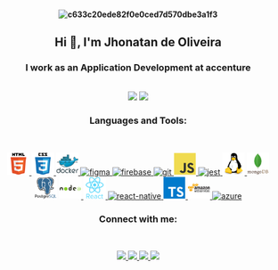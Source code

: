 <h4 align="center">

  ![c633c20ede82f0e0ced7d570dbe3a1f3](https://user-images.githubusercontent.com/70382532/138322189-2db8df52-9dcb-40a0-88a8-c365466bd33d.gif)
</h4>

<h2 align="center">Hi 👋, I'm Jhonatan de Oliveira</h2>
<h3 align="center">I work as an Application Development at accenture</h3>
<br>

<div> 
  <div align="center">
    <a href="https://github.com/jhonatanoliveira1" target="_blank"></a>
    <img
      height="180em"
      src="https://github-readme-stats.vercel.app/api?username=jhonatanoliveira1&show_icons=true&theme=dracula&include_all_commits=true&count_private=true"
    />
    <img
      height="180em"
      src="https://github-readme-stats.vercel.app/api/top-langs/?username=jhonatanoliveira1&layout=compact&langs_count=7&theme=dracula"
    />
  </div>

  <div style="display: inline_block">
    <h3 align="center">Languages and Tools: </h3>
    <br>
    <p align="center">
      <a href="https://www.w3.org/html/" target="_blank">
        <img
          src="https://raw.githubusercontent.com/devicons/devicon/master/icons/html5/html5-original-wordmark.svg" alt="html5"
          width="40"
          height="40"
        />
      </a>
      <a href="https://www.w3schools.com/css/" target="_blank">
        <img
          src="https://raw.githubusercontent.com/devicons/devicon/master/icons/css3/css3-original-wordmark.svg"
          alt="css3"
          width="40"
          height="40"
        />
      </a>
      <a href="https://www.docker.com/" target="_blank">
        <img
          src="https://raw.githubusercontent.com/devicons/devicon/master/icons/docker/docker-original-wordmark.svg" alt="docker"
          width="40"
          height="40"
        />
      </a>
      <a href="https://www.figma.com/" target="_blank">
        <img
          src="https://www.vectorlogo.zone/logos/figma/figma-icon.svg"
          alt="figma"
          width="40"
          height="40"
        />
      </a>
      <a href="https://firebase.google.com/" target="_blank">
        <img
          src="https://www.vectorlogo.zone/logos/firebase/firebase-icon.svg"
          alt="firebase"
          width="40"
          height="40"
        />
      </a>
      <a href="https://git-scm.com/" target="_blank">
        <img
          src="https://www.vectorlogo.zone/logos/git-scm/git-scm-icon.svg"
          alt="git"
          width="40"
          height="40"
        />
      </a>
      <a href="https://developer.mozilla.org/en-US/docs/Web/JavaScript" target="_blank">
        <img
          src="https://raw.githubusercontent.com/devicons/devicon/master/icons/javascript/javascript-original.svg" alt="javascript"
          width="40"
          height="40"
        />
      </a>
      <a href="https://jestjs.io" target="_blank">
        <img
          src="https://www.vectorlogo.zone/logos/jestjsio/jestjsio-icon.svg"
          alt="jest"
          width="40"
          height="40"
        />
      </a>
      <a href="https://www.linux.org/" target="_blank">
        <img
          src="https://raw.githubusercontent.com/devicons/devicon/master/icons/linux/linux-original.svg"
          alt="linux"
          width="40"
          height="40"
        />
      </a>
      <a href="https://www.mongodb.com/" target="_blank">
        <img
          src="https://raw.githubusercontent.com/devicons/devicon/master/icons/mongodb/mongodb-original-wordmark.svg" alt="mongodb"
          width="40"
          height="40"
        />
      </a>
      <a href="https://www.postgresql.org/" target="_blank"></a>
        <img
          src="https://raw.githubusercontent.com/devicons/devicon/master/icons/postgresql/postgresql-original-wordmark.svg" alt="postgresql"
          width="40"
          height="40"
        />
      </a>
      <a href="https://nodejs.org" target="_blank">
        <img
          src="https://raw.githubusercontent.com/devicons/devicon/master/icons/nodejs/nodejs-original-wordmark.svg" alt="nodejs"
          width="40"
          height="40"
        />
      </a>
      <a href="https://reactjs.org/" target="_blank">
        <img
          src="https://raw.githubusercontent.com/devicons/devicon/master/icons/react/react-original-wordmark.svg"
          alt="react"
          width="40"
          height="40"
        />
      </a>
      <a href="https://reactnative.dev/" target="_blank">
        <img
          src="https://reactnative.dev/img/header_logo.svg"
          alt="react-native"
          width="40"
          height="40"
        />
      </a>
      <a href="https://www.selenium.dev" target="_blank"> <a href="https://www.typescriptlang.org/" target="_blank">
        <img
          src="https://raw.githubusercontent.com/devicons/devicon/master/icons/typescript/typescript-original.svg" alt="typescript"
          width="40"
          height="40"
        />
      </a>
      <a href="https://aws.amazon.com" target="_blank">
        <img
          src="https://raw.githubusercontent.com/devicons/devicon/master/icons/amazonwebservices/amazonwebservices-original-wordmark.svg"
          alt="aws"
          width="40"
          height="40"
        />
      </a>
      <a href="https://azure.microsoft.com/en-in/" target="_blank">
        <img
          src="https://www.vectorlogo.zone/logos/microsoft_azure/microsoft_azure-icon.svg"
          alt="azure"
          width="40"
          height="40"
        />
      </a>
    </p>
  </div>

  <div style="display: inline_block">
    <h3 align="center">Connect with me:</h3>
    <br>
    <p align="center">
      <a
        href="https://www.facebook.com/jhonatan.deoliveira.90"
        target="_blank"
      >
        <img
          src="https://img.shields.io/badge/-Facebook-blue?style=for-the-badge&logo=Facebook&logoColor=white"
        >
      </a>
      <a
        href="https://www.instagram.com/jhonydx"
        target="_blank"
      >
        <img
          src="https://img.shields.io/badge/-instagram-red?style=for-the-badge&logo=instagram&logoColor=white"
        >
      </a>
      <a
        href="https://www.linkedin.com/in/jhonatan-de-oliveira" target="_blank"
      >
        <img
          src="https://img.shields.io/badge/-Linkedin-blue?style=for-the-badge&logo=linkedin&logoColor=white"
          target="_blank"
        >
      </a>
      <a
        href="https://open.spotify.com/user/jhony_46"
        target="_blank"
      >
        <img
          src="https://img.shields.io/badge/-Spotify-3bb34b?style=for-the-badge&logo=Spotify&logoColor=161f16"
        >
      </a>
    </p>
  </div>
</div>
